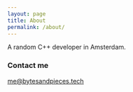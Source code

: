 ```yaml
---
layout: page
title: About
permalink: /about/
---
```


A random C++ developer in Amsterdam.

### Contact me

[me@bytesandpieces.tech](mailto:me@bytesandpieces.tech)
